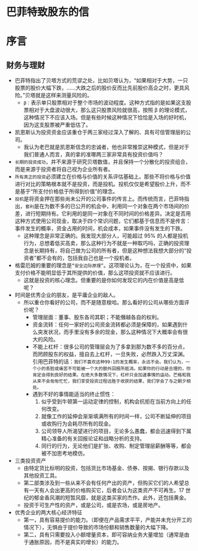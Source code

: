 # 巴菲特致股东的信


# 序言
## 财务与理财
- 巴菲特指出了贝塔方式的荒谬之处，比如贝塔认为，“如果相对于大势，一只股票的股价大幅下跌，……大跌之后的股价反而比先前股价高企之时，更具风险。”贝塔就是这样来测量风险的。
  - `β：`表示单只股票相对于整个市场的波动程度。这种方式指的是如果这支股票相对于大盘波动很大，那么这只股票风险就很高，按照 β 的理论模式，这种情况下不应该入场。但是有些时候这种情况下恰恰是入场的好时机，因为这支股票被严重低估了。
- 凯恩斯认为投资资金应该重仓于两三家经过深入了解的、具有可信管理层的公司。
  - 我认为老巴就是凯恩斯信念的忠诚者，他也非常推崇这种模式，但是对于我们普通人而言，真的拿的准哪两三家非常具有投资价值吗？
- `长期的投资成功`，并不来源于研究贝塔数值，并且保持一个分散化的投资组合，而是来源于投资者将自己视为企业所有者。
- `所有真正的投资`必须建立在价格与价值的关系评估基础上。那些不将价格与价值进行对比的策略根本就不是投资，而是投机。投机仅仅是希望股价上升，而不是基于“所支付价格低于所得到价值”的理念。
- `投机`是将资金押在那些尚未公开的公司事件的传言上。而传统而言，巴菲特指出，`套利`是在为数不多的已公开的机会中，利用同一个对象在两个市场间的价差，进行短期持有。它利用的是同一对象在不同时间的价格差异。决定是否用这种方式使用公司现金，取决于四个常识问题，它们都基于信息而不是传言：事件发生的概率，资金占用的时间，机会成本，如果事件没有发生的下跌。
  - 这种理念是非常正确的。我发现大部分人，可能超过 95% 的人都是投机行为，总想着低买高卖，那么这种行为不就是一种取巧吗，正确的投资理念是长期持有，将自己做为公司的所有者，但是这种想法我想大部分的“投资者”都不会有的，包括我自己也是一个投机者。
- 格雷厄姆的重要的理念是`“安全边际原理”`。这项理论认为，在一个投资中，如果支付价格不能明显低于其所提供的价值，那么这项投资就不应该进行。
  - 这就是投资的核心理念。但重要的是你如何发现它的内在价值是高是低呢？
- 时间是优秀企业的朋友，是平庸企业的敌人。
  - 所以重仓你看好的公司，而不是随意梭哈。那么看好的公司从哪些方面评价呢？
    - 管理层面：董事、股东各司其职；不能僭越各自的权利。
    - 资金流转：任何一家好的公司资金流转都必须是保障的，如果遇到什么突发状况，而手里没有多余的现金，那么这种情况下大概率会有很大的风险。
    - 不能上杠杆：很多公司的管理层会为了多拿到那为数不多的百分点，而罔顾股东的权益，擅自去上杠杆，一旦失败，必然跌入万丈深渊。引用巴菲特的话：`我们不喜欢这种99∶1的发生概率，永远不会。我们认为，一个小的丢脸或痛苦不可能被一个大的额外回报所抵消。如果你的行动是合理的，你肯定会得到良好的结果。在绝大多数情况下，杠杆只会加速事情的运动。芒格和我从来不会匆匆忙忙，我们享受投资过程远胜于收获的结果，我们学会了与之朝夕相处。`
    - 遇到不好的事情能适当的终止惯性：
      1. 似乎受到牛顿第一运动定律的控制，机构会抗拒在当前方向上的任何改变。
      2. 就像工作的延伸会渐渐填满所有的时间一样，公司不断延伸的项目或收购行为会耗尽所有的现金。
      3. 公司领导人所渴望进行的项目，无论多么愚蠢，都会迅速得到下属精心准备的有关回报论证和战略分析的支持。
      4. 同行的行为，无论他们是扩张、收购、制定管理层薪酬等等，都会被不加思考地模仿。
- 三类投资资产
  - 由特定货比标明的投资，包括货比市场基金、债券、按揭、银行存款以及其他投资工具。
  - 第二部类涉及到一些从来不会有任何产出的资产，但购买它们的人希望总有一天有人会出更高的价格购买它，后者会认为这类资产不可再生。17 世纪的郁金香风潮的短暂风靡，就是这类买家的杰作。此外，还包括黄金。
  - 投资于可生产性的资产，或是公司，或是农场，或是房地产。
- 优秀企业的两大核心经济特征
  - 第一，具有容易提价的能力。（即便在产品需求平平，产能并未充分开工的情况下），无惧由于提价导致的市场份额和销售数量的大幅下降。
  - 第二，具有只需要投入小额增量资本，即可容纳业务大量增加（通常是由于通胀原因，而不是真实的增长）的能力。
